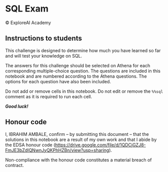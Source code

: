 # SQL Exam
© ExploreAI Academy

## Instructions to students

This challenge is designed to determine how much you have learned so far and will test your knowledge on SQL.

The answers for this challenge should be selected on Athena for each corresponding multiple-choice question. The questions are included in this notebook and are numbered according to the Athena questions. The options for each question have also been included.

Do not add or remove cells in this notebook. Do not edit or remove the `%%sql` comment as it is required to run each cell.

**_Good luck!_**

## Honour code

I, IBRAHIM AMBALE, confirm – by submitting this document – that the solutions in this notebook are a result of my own work and that I abide by the EDSA honour code (https://drive.google.com/file/d/1QDCjGZJ8-FmJE3bZdIQNwnJyQKPhHZBn/view?usp=sharing).

Non-compliance with the honour code constitutes a material breach of contract.

